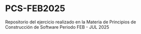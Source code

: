 # PCS-FEB2025
Repositorio del ejercicio realizado en la Materia de Principios de Construcción de Software Periodo FEB - JUL 2025
